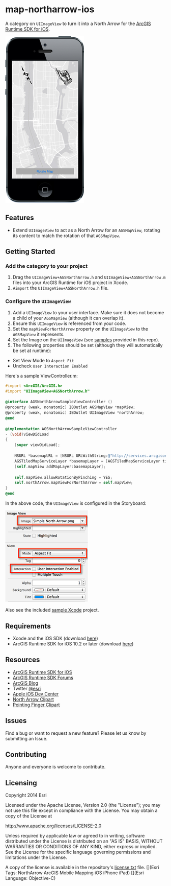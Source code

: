 map-northarrow-ios
==================

A category on `UIImageView` to turn it into a North Arrow for the [ArcGIS Runtime SDK for iOS](https://developers.arcgis.com/ios/).

![App](map-northarrow-ios.png)

## Features
* Extend `UIImageView` to act as a North Arrow for an `AGSMapView`, rotating its content to match the rotation of that `AGSMapView`.

## Getting Started

### Add the category to your project
1. Drag the `UIImageView+AGSNorthArrow.h` and `UIImageView+AGSNorthArrow.m` files into your ArcGIS Runtime for iOS project in Xcode.
2. `#import` the `UIImageView+AGSNorthArrow.h` file.

### Configure the `UIImageView`
1. Add a `UIImageView` to your user interface. Make sure it does not become a child of your `AGSMapView` (although it can overlap it).
2. Ensure this `UIImageView` is referenced from your code.
3. Set the `mapViewForNorthArrow` property on the `UIImageView` to the `AGSMapView` it represents.
4. Set the Image on the `UIImageView` (see [samples](Arrows) provided in this repo).
5. The following properties should be set (although they will automatically be set at runtime):
  * Set View Mode to `Aspect Fit`
  * Uncheck `User Interaction Enabled`

Here's a sample ViewController.m:

```Objective-C
#import <ArcGIS/ArcGIS.h>
#import "UIImageView+AGSNorthArrow.h"

@interface AGSNorthArrowSampleViewController ()
@property (weak, nonatomic) IBOutlet AGSMapView *mapView;
@property (weak, nonatomic) IBOutlet UIImageView *northArrow;
@end

@implementation AGSNorthArrowSampleViewController
- (void)viewDidLoad
{
    [super viewDidLoad];

    NSURL *basemapURL = [NSURL URLWithString:@"http://services.arcgisonline.com/ArcGIS/rest/services/Canvas/World_Light_Gray_Base/MapServer"];
    AGSTiledMapServiceLayer *basemapLayer = [AGSTiledMapServiceLayer tiledMapServiceLayerWithURL:basemapURL];
    [self.mapView addMapLayer:basemapLayer];

    self.mapView.allowRotationByPinching = YES;
    self.northArrow.mapViewForNorthArrow = self.mapView;
}
@end
```

In the above code, the `UIImageView` is configured in the Storyboard:

![Config](storyboard-config.png)

Also see the included [sample Xcode](Sample) project.

## Requirements

* Xcode and the iOS SDK (download [here](https://developer.apple.com/xcode/))
* ArcGIS Runtime SDK for iOS 10.2 or later (download [here](https://developers.arcgis.com/ios/?filename=AGSRuntimeSDKiOSv10.2-u1.pkg&folder=software/ArcGIS_RuntimeSDK/10.2))

## Resources

* [ArcGIS Runtime SDK for iOS](https://developers.arcgis.com/ios/)
* [ArcGIS Runtime SDK Forums](http://forums.arcgis.com/forums/78-ArcGIS-Runtime-SDK-for-iOS)
* [ArcGIS Blog](http://blogs.esri.com/esri/arcgis/)
* Twitter [@esri](http://twitter.com/esri)
* [Apple iOS Dev Center](https://developer.apple.com/devcenter/ios/index.action)
* [North Arrow Clipart](http://www.clker.com/clipart-north-arrow.html)
* [Pointing Finger Clipart](http://www.downloadclipart.net/browse/8100/finger-clipart)

## Issues

Find a bug or want to request a new feature?  Please let us know by submitting an Issue.

## Contributing

Anyone and everyone is welcome to contribute. 

## Licensing
Copyright 2014 Esri

Licensed under the Apache License, Version 2.0 (the "License");
you may not use this file except in compliance with the License.
You may obtain a copy of the License at

   http://www.apache.org/licenses/LICENSE-2.0

Unless required by applicable law or agreed to in writing, software
distributed under the License is distributed on an "AS IS" BASIS,
WITHOUT WARRANTIES OR CONDITIONS OF ANY KIND, either express or implied.
See the License for the specific language governing permissions and
limitations under the License.

A copy of the license is available in the repository's [license.txt](https://raw.github.com/Esri/quickstart-map-ios/master/license.txt) file.
[](Esri Tags: NorthArrow ArcGIS Mobile Mapping iOS iPhone iPad)
[](Esri Language: Objective-C)
